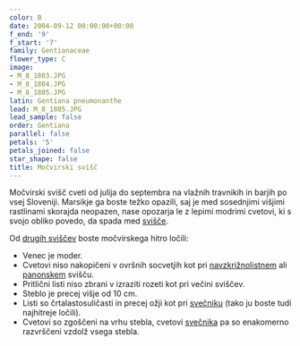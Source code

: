 ```yaml
---
color: B
date: 2004-09-12 00:00:00+00:00
f_end: '9'
f_start: '7'
family: Gentianaceae
flower_type: C
image:
- M_8_1803.JPG
- M_8_1804.JPG
- M_8_1805.JPG
latin: Gentiana pneumonanthe
lead: M_8_1805.JPG
lead_sample: false
order: Gentiana
parallel: false
petals: '5'
petals_joined: false
star_shape: false
title: Močvirski svišč
---
```

Močvirski svišč cveti od julija do septembra na vlažnih travnikih in barjih po vsej Sloveniji. Marsikje ga boste težko opazili, saj je med sosednjimi višjimi rastlinami skorajda neopazen, nase opozarja le z lepimi modrimi cvetovi, ki s svojo obliko povedo, da spada med [svišče](../genus/gentiana/).

Od [drugih sviščev](../genus/gentiana/) boste močvirskega hitro ločili:

-   Venec je moder.
-   Cvetovi niso nakopičeni v ovršnih socvetjih kot pri [navzkrižnolistnem](../gentianacruciata/) ali [panonskem](../gentianapannonica/) svišču.
-   Pritlični listi niso zbrani v izraziti rozeti kot pri večini sviščev.
-   Steblo je precej višje od 10 cm.
-   Listi so črtalastosuličasti in precej ožji kot pri [svečniku](../gentianaasclepiadea/) (tako ju boste tudi najhitreje ločili).
-   Cvetovi so zgoščeni na vrhu stebla, cvetovi [svečnika](../gentianaasclepiadea/) pa so enakomerno razvrščeni vzdolž vsega stebla.
